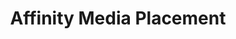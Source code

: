 ---
layout: project
title:  Affinity Media Placement
client: Affinity Health System
thumbnail: affinity-thumbnail.jpg
tags:
- Media Buying
---